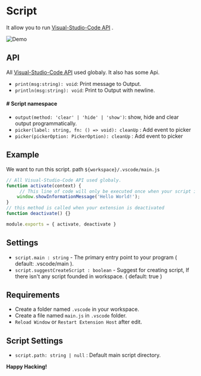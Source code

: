 # Script
It allow you to run [Visual-Studio-Code API](https://code.visualstudio.com/api/references/vscode-api) .

![Demo](https://i.imgur.com/La5aQaW.gif)

## API
All [Visual-Studio-Code API](https://code.visualstudio.com/api/references/vscode-api) used globaly. It also has some Api.
- `print(msg:string): void`: Print message to Output.
- `println(msg:string): void`: Print to Output with newline.
#### # Script namespace
- `output(method: 'clear' | 'hide' | 'show')`: show, hide and clear output programmatically.
- `picker(label: string, fn: () => void): cleanUp` : Add event to picker
- `picker(pickerOption: PickerOption): cleanUp` : Add event to picker

## Example

We want to run this script. path `${workspace}/.vscode/main.js`

```js 
// All Visual-Studio-Code API used globaly.
function activate(context) {
     // This line of code will only be executed once when your script is activated
	window.showInformationMessage('Hello World!');
}
// this method is called when your extension is deactivated
function deactivate() {}

module.exports = { activate, deactivate }
```

## Settings

- `script.main : string` - The primary entry point to your program ( default: .vscode/main ).
- `script.suggestCreateScript : boolean` - Suggest for creating script, If there isn't any script founded in workspace. ( default: true )

## Requirements

 - Create a folder named `.vscode` in your workspace.
 - Create a file named `main.js` in `.vscode` folder. 
 - `Reload Window` or `Restart Extension Host` after edit. 

## Script Settings
 - `script.path: string | null` : Default main script directory.


**Happy Hacking!**
